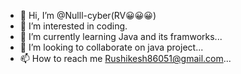 - 👋 Hi, I’m @Nulll-cyber(RV😀😀😀)
- 👀 I’m interested in coding.
- 🌱 I’m currently learning Java and its framworks...
- 💞️ I’m looking to collaborate on  java project...
- 📫 How to reach me Rushikesh86051@gmail.com...

<!---
Nulll-cyber/Nulll-cyber is a ✨ special ✨ repository because its `README.md` (this file) appears on your GitHub profile.
You can click the Preview link to take a look at your changes.
--->
